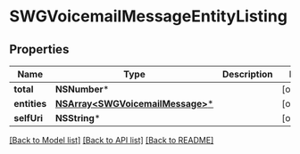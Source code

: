 # SWGVoicemailMessageEntityListing

## Properties
Name | Type | Description | Notes
------------ | ------------- | ------------- | -------------
**total** | **NSNumber*** |  | [optional] 
**entities** | [**NSArray&lt;SWGVoicemailMessage&gt;***](SWGVoicemailMessage.md) |  | [optional] 
**selfUri** | **NSString*** |  | [optional] 

[[Back to Model list]](../README.md#documentation-for-models) [[Back to API list]](../README.md#documentation-for-api-endpoints) [[Back to README]](../README.md)


